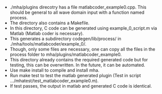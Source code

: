 - ./mha/plugins direcotry has a file matlabcoder_example0.cpp. 
This should be general to all wave domain input with a function named process.
- The directory also contains a Makefile.
- In this directory, C code can be generated using example_0_script.m via Matlab 
(Matlab coder is necessary).
- This generates a subdirectory codegen/lib/process/ in ./mha/tools/matlabcoder/example_0/.
- Though, only some files are necessary, 
one can copy all the files in the process folder to mha/plugins/matlabcoder_example0.
- This directory already contains the required generated code but for testing, 
this can be overwritten. In the future, it can be automated.
- Use make install to compile and install mha.
- Run make test to test the matlab generated plugin 
(Test in script .../mhatest/test_matlabcoder_example0.m).
- If test passes, the output in matlab and generated C code is identical.
